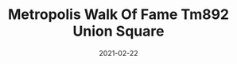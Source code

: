 ---
tags: 
  - "To Market"
  - "Rubber Flooring"
  - "Metropolis"
title: "Metropolis Walk Of Fame Tm892 Union Square"
designer: "To Market"
image_primary: "img/WalkofFame_union-square-tm-892_W.jpg"
href: "https://www.tomkt.com/atmosphere-metropolis-swatches"
description: "Straight%20Edge%20Tile%3A%2038%22%20x%2038%22%20Interlocking%20Tile%3A%2037%22%20x%2037%22"
category: "rubber-flooring-metropolis"
subtitle: ""
manufacturer: "ToMarket"
slug: "/manufacturers/tomarket/rubber-flooring-metropolis/to-market-metropolis-walk-of-fame-tm-892-union-square"
date: "2021-02-22"
---